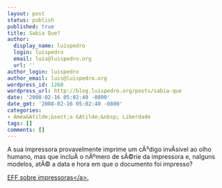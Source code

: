 ```yaml
---
layout: post
status: publish
published: true
title: Sabia Que?
author:
  display_name: luispedro
  login: luispedro
  email: luis@luispedro.org
  url: ''
author_login: luispedro
author_email: luis@luispedro.org
wordpress_id: 1260
wordpress_url: http://blog.luispedro.org/posts/sabia-que
date: '2008-02-16 05:02:40 -0800'
date_gmt: '2008-02-16 05:02:40 -0800'
categories:
- Amea&Atilde;&sect;a &Atilde;&nbsp; Liberdade
tags: []
comments: []
---
```

<p>A sua impressora provavelmente imprime um c&Atilde;&sup3;digo inv&Atilde;&shy;sivel ao olho humano, mas que inclu&Atilde;&shy; o n&Atilde;&ordm;mero de s&Atilde;&copy;rie da impressora e, nalguns modelos, at&Atilde;&copy; a data e hora em que o documento foi impresso?</p>
<p><a href="http:&#47;&#47;www.eff.org&#47;issues&#47;printers">EFF sobre impressoras<&#47;a>.</p>
